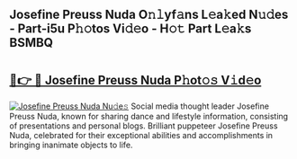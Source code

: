 ## Josefine Preuss Nuda O𝚗𝚕yf𝚊ns L𝚎a𝚔ed N𝚞𝚍es - Part-i5u P𝚑𝚘tos Vi𝚍𝚎o - H𝚘𝚝 Part L𝚎a𝚔s BSMBQ

# <h2><a href="http://kf10jwo.oniu.top/?m=Josefine+Preuss+Nuda">🔗👉 🔴 Josefine Preuss Nuda P𝚑ot𝚘𝚜 V𝚒d𝚎o</a></h2>

[![Josefine Preuss Nuda Nu𝚍e𝚜](https://i.imgur.com/0qMVB7G.gif)](http://kf10jwo.oniu.top/?m=Josefine+Preuss+Nuda)
Social media thought leader Josefine Preuss Nuda, known for sharing dance and lifestyle information, consisting of presentations and personal blogs. Brilliant puppeteer Josefine Preuss Nuda, celebrated for their exceptional abilities and accomplishments in bringing inanimate objects to life.  
